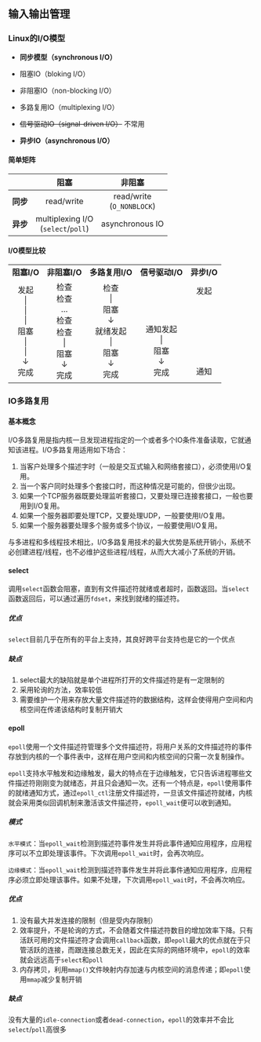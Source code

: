 ## 输入输出管理

### Linux的I/O模型

* **同步模型（synchronous I/O）**

* 阻塞IO（bloking I/O）

* 非阻塞IO（non-blocking I/O）

* 多路复用IO（multiplexing I/O）

* ~~信号驱动IO（signal-driven I/O）~~ 不常用

* **异步IO（asynchronous I/O）**

#### 简单矩阵

| | **阻塞** | **非阻塞** |
| :--: | :-------: | :-------: |
| **同步** | read/write | read/write<br />\(`O_NONBLOCK`\) |
| **异步** | multiplexing I/O<br />\(`select`/`poll`\) | asynchronous IO |

#### I/O模型比较

<table>
<tr>
  <td align="center"><b>阻塞I/O</b></td>
  <td align="center"><b>非阻塞I/O</b></td>
  <td align="center"><b>多路复用I/O</b></td>
  <td align="center"><b>信号驱动I/O</b></td>
  <td align="center"><b>异步I/O</b></td>
</tr>
<tr>
  <td align="center">
    发起<br />
     | <br />
     | <br />
     | <br />
    阻塞<br />
     | <br />
     | <br />
     ↓ <br />
    完成<br />
  </td>
  <td align="center">
    检查<br />
    检查<br />
    …<br />
    检查<br />
    检查<br />
     | <br />
    阻塞<br />
     ↓ <br />
    完成<br />
  </td>
  <td align="center">
    检查<br />
     | <br />
    阻塞<br />
     ↓ <br />
   就绪发起<br />
     | <br />
    阻塞<br />
     ↓ <br />
    完成<br />
  </td>
  <td align="center">
    <br />
    <br />
    <br />
    <br />
   通知发起<br />
      | <br />
     阻塞<br />
      ↓ <br />
    完成<br />
  </td>
  <td align="center">
    发起<br />
    <br />
    <br />
    <br />
    <br />
    <br />
    <br />
    <br />
    通知<br />
  </td>
</tr>
</table>

### IO多路复用

#### 基本概念

I/O多路复用是指内核一旦发现进程指定的一个或者多个IO条件准备读取，它就通知该进程。I/O多路复用适用如下场合：

1. 当客户处理多个描述字时（一般是交互式输入和网络套接口），必须使用I/O复用。
2. 当一个客户同时处理多个套接口时，而这种情况是可能的，但很少出现。
3. 如果一个TCP服务器既要处理监听套接口，又要处理已连接套接口，一般也要用到I/O复用。
4. 如果一个服务器即要处理TCP，又要处理UDP，一般要使用I/O复用。
5. 如果一个服务器要处理多个服务或多个协议，一般要使用I/O复用。

与多进程和多线程技术相比，I/O多路复用技术的最大优势是系统开销小，系统不必创建进程/线程，也不必维护这些进程/线程，从而大大减小了系统的开销。

#### select

调用`select`函数会阻塞，直到有文件描述符就绪或者超时，函数返回。当`select`函数返回后，可以通过遍历`fdset`，来找到就绪的描述符。

##### 优点

`select`目前几乎在所有的平台上支持，其良好跨平台支持也是它的一个优点

##### 缺点

1. select最大的缺陷就是单个进程所打开的文件描述符是有一定限制的
2. 采用轮询的方法，效率较低
3. 需要维护一个用来存放大量文件描述符的数据结构，这样会使得用户空间和内核空间在传递该结构时复制开销大

#### epoll

`epoll`使用一个文件描述符管理多个文件描述符，将用户关系的文件描述符的事件存放到内核的一个事件表中，这样在用户空间和内核空间的只需一次复制操作。

`epoll`支持水平触发和边缘触发，最大的特点在于边缘触发，它只告诉进程哪些文件描述符刚刚变为就绪态，并且只会通知一次。还有一个特点是，`epoll`使用事件的就绪通知方式，通过`epoll_ctl`注册文件描述符，一旦该文件描述符就绪，内核就会采用类似回调机制来激活该文件描述符，`epoll_wait`便可以收到通知。

##### 模式

`水平模式`：当`epoll_wait`检测到描述符事件发生并将此事件通知应用程序，应用程序可以不立即处理该事件。下次调用`epoll_wait`时，会再次响应。

`边缘模式`：当`epoll_wait`检测到描述符事件发生并将此事件通知应用程序，应用程序必须立即处理该事件。如果不处理，下次调用`epoll_wait`时，不会再次响应。


##### 优点

1. 没有最大并发连接的限制（但是受内存限制）
2. 效率提升，不是轮询的方式，不会随着文件描述符数目的增加效率下降。只有活跃可用的文件描述符才会调用`callback`函数，即`epoll`最大的优点就在于只管活跃的连接，而跟连接总数无关，因此在实际的网络环境中，`epoll`的效率就会远远高于`select`和`poll`
3. 内存拷贝，利用`mmap()`文件映射内存加速与内核空间的消息传递；即`epoll`使用`mmap`减少复制开销

##### 缺点

没有大量的`idle-connection`或者`dead-connection`，`epoll`的效率并不会比`select`/`poll`高很多

